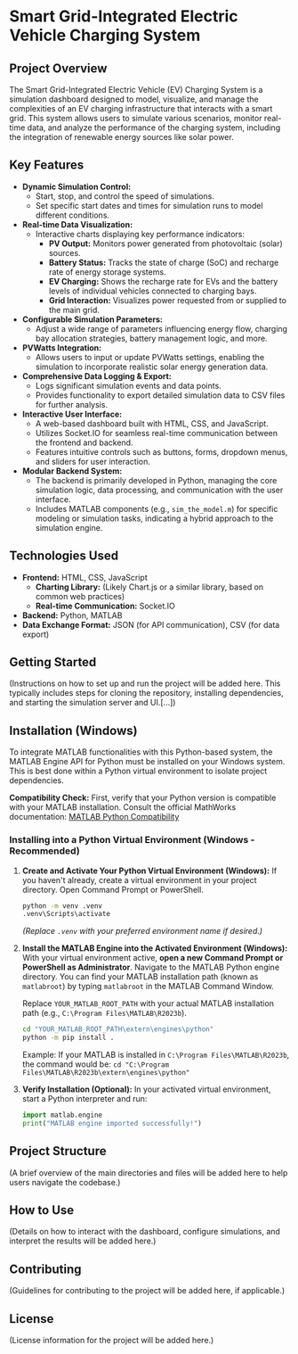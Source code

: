 # Smart Grid-Integrated Electric Vehicle Charging System

## Project Overview

The Smart Grid-Integrated Electric Vehicle (EV) Charging System is a simulation dashboard designed to model, visualize, and manage the complexities of an EV charging infrastructure that interacts with a smart grid. This system allows users to simulate various scenarios, monitor real-time data, and analyze the performance of the charging system, including the integration of renewable energy sources like solar power.

## Key Features

*   **Dynamic Simulation Control:**
    *   Start, stop, and control the speed of simulations.
    *   Set specific start dates and times for simulation runs to model different conditions.
*   **Real-time Data Visualization:**
    *   Interactive charts displaying key performance indicators:
        *   **PV Output:** Monitors power generated from photovoltaic (solar) sources.
        *   **Battery Status:** Tracks the state of charge (SoC) and recharge rate of energy storage systems.
        *   **EV Charging:** Shows the recharge rate for EVs and the battery levels of individual vehicles connected to charging bays.
        *   **Grid Interaction:** Visualizes power requested from or supplied to the main grid.
*   **Configurable Simulation Parameters:**
    *   Adjust a wide range of parameters influencing energy flow, charging bay allocation strategies, battery management logic, and more.
*   **PVWatts Integration:**
    *   Allows users to input or update PVWatts settings, enabling the simulation to incorporate realistic solar energy generation data.
*   **Comprehensive Data Logging & Export:**
    *   Logs significant simulation events and data points.
    *   Provides functionality to export detailed simulation data to CSV files for further analysis.
*   **Interactive User Interface:**
    *   A web-based dashboard built with HTML, CSS, and JavaScript.
    *   Utilizes Socket.IO for seamless real-time communication between the frontend and backend.
    *   Features intuitive controls such as buttons, forms, dropdown menus, and sliders for user interaction.
*   **Modular Backend System:**
    *   The backend is primarily developed in Python, managing the core simulation logic, data processing, and communication with the user interface.
    *   Includes MATLAB components (e.g., `sim_the_model.m`) for specific modeling or simulation tasks, indicating a hybrid approach to the simulation engine.

## Technologies Used

*   **Frontend:** HTML, CSS, JavaScript
    *   **Charting Library:** (Likely Chart.js or a similar library, based on common web practices)
    *   **Real-time Communication:** Socket.IO
*   **Backend:** Python, MATLAB
*   **Data Exchange Format:** JSON (for API communication), CSV (for data export)

## Getting Started

(Instructions on how to set up and run the project will be added here. This typically includes steps for cloning the repository, installing dependencies, and starting the simulation server and UI.[...])

## Installation (Windows)

To integrate MATLAB functionalities with this Python-based system, the MATLAB Engine API for Python must be installed on your Windows system. This is best done within a Python virtual environment to isolate project dependencies.

**Compatibility Check:**
First, verify that your Python version is compatible with your MATLAB installation. Consult the official MathWorks documentation:
[MATLAB Python Compatibility](https://uk.mathworks.com/support/requirements/python-compatibility.html)

### Installing into a Python Virtual Environment (Windows - Recommended)

1.  **Create and Activate Your Python Virtual Environment (Windows):**
    If you haven't already, create a virtual environment in your project directory. Open Command Prompt or PowerShell.

    ```bash
    python -m venv .venv
    .venv\Scripts\activate
    ```
    *(Replace `.venv` with your preferred environment name if desired.)*

2.  **Install the MATLAB Engine into the Activated Environment (Windows):**
    With your virtual environment active, **open a new Command Prompt or PowerShell as Administrator**.
    Navigate to the MATLAB Python engine directory. You can find your MATLAB installation path (known as `matlabroot`) by typing `matlabroot` in the MATLAB Command Window.

    Replace `YOUR_MATLAB_ROOT_PATH` with your actual MATLAB installation path (e.g., `C:\Program Files\MATLAB\R2023b`).
    ```bash
    cd "YOUR_MATLAB_ROOT_PATH\extern\engines\python"
    python -m pip install .
    ```
    Example: If your MATLAB is installed in `C:\Program Files\MATLAB\R2023b`, the command would be:
    `cd "C:\Program Files\MATLAB\R2023b\extern\engines\python"`

3.  **Verify Installation (Optional):**
    In your activated virtual environment, start a Python interpreter and run:
    ```python
    import matlab.engine
    print("MATLAB engine imported successfully!")
    ```

## Project Structure

(A brief overview of the main directories and files will be added here to help users navigate the codebase.)

## How to Use

(Details on how to interact with the dashboard, configure simulations, and interpret the results will be added here.)

## Contributing

(Guidelines for contributing to the project will be added here, if applicable.)

## License

(License information for the project will be added here.)
